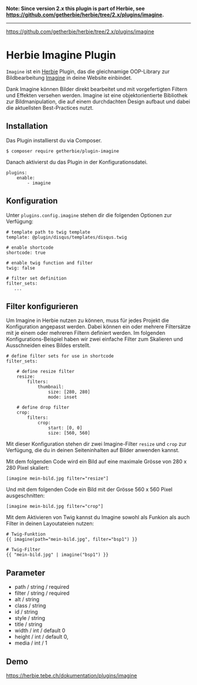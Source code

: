 **Note: Since version 2.x this plugin is part of Herbie, see <https://github.com/getherbie/herbie/tree/2.x/plugins/imagine>.**

---

https://github.com/getherbie/herbie/tree/2.x/plugins/imagine

# Herbie Imagine Plugin

`Imagine` ist ein [Herbie](http://github.com/getherbie/herbie) Plugin, das die gleichnamige OOP-Library zur 
Bildbearbeitung [Imagine](https://imagine.readthedocs.org) in deine Website einbindet.

Dank Imagine können Bilder direkt bearbeitet und mit vorgefertigten Filtern und Effekten versehen werden. Imagine 
ist eine objektorientierte Bibliothek zur Bildmanipulation, die auf einem durchdachten Design aufbaut und dabei die 
aktuellsten Best-Practices nutzt. 


## Installation

Das Plugin installierst du via Composer.

	$ composer require getherbie/plugin-imagine

Danach aktivierst du das Plugin in der Konfigurationsdatei.

    plugins:
        enable:
            - imagine


## Konfiguration

Unter `plugins.config.imagine` stehen dir die folgenden Optionen zur Verfügung:

    # template path to twig template
    template: @plugin/disqus/templates/disqus.twig

    # enable shortcode
    shortcode: true

    # enable twig function and filter    
    twig: false
    
    # filter set definition
    filter_sets: 
       ...
        
        
## Filter konfigurieren

Um Imagine in Herbie nutzen zu können, muss für jedes Projekt die Konfiguration angepasst werden. Dabei können ein 
oder mehrere Filtersätze mit je einem oder mehreren Filtern definiert werden. Im folgenden Konfigurations-Beispiel 
haben wir zwei einfache Filter zum Skalieren und Ausschneiden eines Bildes erstellt.
        
    # define filter sets for use in shortcode
    filter_sets:
    
        # define resize filter
        resize:                         
            filters:
                thumbnail:
                    size: [280, 280]
                    mode: inset
                    
        # define drop filter                    
        crop:
            filters:
                crop:
                    start: [0, 0]
                    size: [560, 560]

Mit dieser Konfiguration stehen dir zwei Imagine-Filter `resize` und `crop` zur Verfügung, die du in deinen 
Seiteninhalten auf Bilder anwenden kannst.

Mit dem folgenden Code wird ein Bild auf eine maximale Grösse von 280 x 280 Pixel skaliert:

    [imagine mein-bild.jpg filter="resize"]
    
Und mit dem folgenden Code ein Bild mit der Grösse 560 x 560 Pixel ausgeschnitten:
    
    [imagine mein-bild.jpg filter="crop"]
    
Mit dem Aktivieren von Twig kannst du Imagine sowohl als Funkion als auch Filter in deinen Layoutateien nutzen:

    # Twig-Funktion
    {{ imagine(path="mein-bild.jpg", filter="bsp1") }}

    # Twig-Filter
    {{ "mein-bild.jpg" | imagine("bsp1") }}    


## Parameter    

- path / string / required
- filter / string / required
- alt / string
- class / string
- id / string
- style / string
- title / string
- width / int / default 0
- height / int / default 0,
- media / int / 1


## Demo

<https://herbie.tebe.ch/dokumentation/plugins/imagine>
